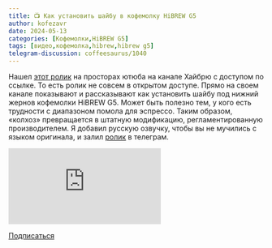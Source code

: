 ```yaml
---
title: 📺 Как установить шайбу в кофемолку HiBREW G5
author: kofezavr
date: 2024-05-13
categories: [Кофемолки,HiBREW G5]
tags: [видео,кофемолка,hibrew,hibrew g5]
telegram-discussion: coffeesaurus/1040
---
```

Нашел [этот ролик](https://www.youtube.com/watch?v=I3_-y2-DQcw) на просторах ютюба на канале Хайбрю с доступом по ссылке. То есть ролик не совсем в открытом доступе. Прямо на своем канале показывают и рассказывают как установить шайбу под нижний жернов кофемолки HiBREW G5. Может быть полезно тем, у кого есть трудности с диапазоном помола для эспрессо. Таким образом, «колхоз» превращается в штатную модификацию, регламентированную производителем. Я добавил русскую озвучку, чтобы вы не мучились с языком оригинала, и залил [ролик](https://t.me/coffeesaurus/1040) в телеграм.

<p><div class="youtube-wrapper"><iframe src="https://www.youtube.com/embed/I3_-y2-DQcw" title="YouTube video player" frameborder="0" allow="accelerometer; autoplay; clipboard-write; encrypted-media; gyroscope; picture-in-picture" allowfullscreen></iframe></div></p>

<a class="play" href="https://www.youtube.com/c/Coffeesaurus?sub_confirmation=1"><i class="fab fa-youtube"></i> Подписаться</a>